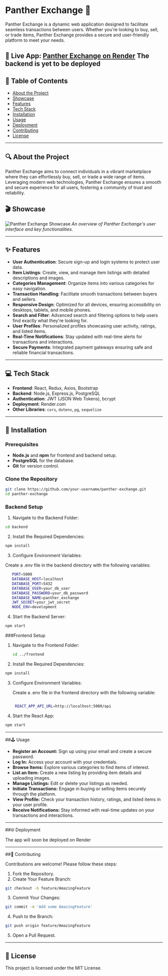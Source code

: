 # Panther Exchange 🐾

Panther Exchange is a dynamic web application designed to facilitate seamless transactions between users. Whether you're looking to buy, sell, or trade items, Panther Exchange provides a secure and user-friendly platform to meet your needs.

🔗 **Live App**: [Panther Exchange on Render](https://pantherex.onrender.com/)
**The backend is yet to be deployed**
---

## 📜 Table of Contents

- [About the Project](#about-the-project)
- [Showcase](#showcase)
- [Features](#features)
- [Tech Stack](#tech-stack)
- [Installation](#installation)
- [Usage](#usage)
- [Deployment](#deployment)
- [Contributing](#contributing)
- [License](#license)

---

## 🔍 About the Project

Panther Exchange aims to connect individuals in a vibrant marketplace where they can effortlessly buy, sell, or trade a wide range of items. Leveraging modern web technologies, Panther Exchange ensures a smooth and secure experience for all users, fostering a community of trust and reliability.

## 🎬 Showcase

![Panther Exchange Showcase](./showcase.gif)
*An overview of Panther Exchange's user interface and key functionalities.*

---

## ✨ Features

- **User Authentication**: Secure sign-up and login systems to protect user data.
- **Item Listings**: Create, view, and manage item listings with detailed descriptions and images.
- **Categories Management**: Organize items into various categories for easy navigation.
- **Transaction Handling**: Facilitate smooth transactions between buyers and sellers.
- **Responsive Design**: Optimized for all devices, ensuring accessibility on desktops, tablets, and mobile phones.
- **Search and Filter**: Advanced search and filtering options to help users find exactly what they're looking for.
- **User Profiles**: Personalized profiles showcasing user activity, ratings, and listed items.
- **Real-Time Notifications**: Stay updated with real-time alerts for transactions and interactions.
- **Secure Payments**: Integrated payment gateways ensuring safe and reliable financial transactions.

---

## 💻 Tech Stack

- **Frontend**: React, Redux, Axios, Bootstrap
- **Backend**: Node.js, Express.js, PostgreSQL
- **Authentication**: JWT (JSON Web Tokens), bcrypt
- **Deployment**: Render.com
- **Other Libraries**: `cors`, `dotenv`, `pg`, `sequelize`

---

## 🚀 Installation

### Prerequisites

- **Node.js** and **npm** for frontend and backend setup.
- **PostgreSQL** for the database.
- **Git** for version control.

### Clone the Repository

```bash
git clone https://github.com/your-username/panther-exchange.git
cd panther-exchange
 ```

### Backend Setup

1. Navigate to the Backend Folder:
 ```bash
cd backend
 ```
2. Install the Required Dependencies:
 ```bash
npm install
 ```
3. Configure Environment Variables:

Create a .env file in the backend directory with the following variables:
 ```bash
    PORT=5000
    DATABASE_HOST=localhost
    DATABASE_PORT=5432
    DATABASE_USER=your_db_user
    DATABASE_PASSWORD=your_db_password
    DATABASE_NAME=panther_exchange
    JWT_SECRET=your_jwt_secret
    NODE_ENV=development
 ```

4. Start the Backend Server:
 ```bash
npm start
 ```

###Frontend Setup

1. Navigate to the Frontend Folder:
    ```bash
   cd ../frontend
    ```

2. Install the Required Dependencies:
```bash
npm install
```

3. Configure Environment Variables:

    Create a .env file in the frontend directory with the following variable:
   ```bash

    REACT_APP_API_URL=http://localhost:5000/api
   ```

4. Start the React App:
   
```bash
npm start
```

---

##🕹️ Usage

- **Register an Account:** Sign up using your email and create a secure password.
- **Log In:** Access your account with your credentials.
- **Browse Items:** Explore various categories to find items of interest.
- **List an Item:** Create a new listing by providing item details and uploading images.
- **Manage Listings:** Edit or delete your listings as needed.
- **Initiate Transactions:** Engage in buying or selling items securely through the platform.
- **View Profile:** Check your transaction history, ratings, and listed items in your user profile.
- **Receive Notifications:** Stay informed with real-time updates on your transactions and interactions.

---
##🌐 Deployment

The app will soon be deployed on Render

---
##🤝 Contributing

Contributions are welcome! Please follow these steps:

1. Fork the Repository.
2. Create Your Feature Branch:
```bash
git checkout -b feature/AmazingFeature
```
3. Commit Your Changes:
```bash
git commit -m 'Add some AmazingFeature'
```
4. Push to the Branch:
```bash
git push origin feature/AmazingFeature
```
5. Open a Pull Request.


---
## 📄 License

This project is licensed under the MIT License.
